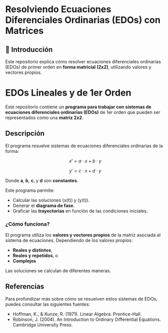 # Resolviendo Ecuaciones Diferenciales Ordinarias (EDOs) con Matrices

## 📌 Introducción
Este repositorio explica cómo resolver ecuaciones diferenciales ordinarias (EDOs) de primer orden en **forma matricial (2x2)**, utilizando valores y vectores propios.

# EDOs Lineales y de 1er Orden

Este repositorio contiene un **programa para trabajar con sistemas de ecuaciones diferenciales ordinarias (EDOs)** de 1er orden que pueden ser representados como una **matriz 2x2**.

## Descripción

El programa resuelve sistemas de ecuaciones diferenciales ordinarias de la forma:

$$
x' = a \cdot x + b \cdot y
$$

$$
y' = c \cdot x + d \cdot y
$$

Donde **a**, **b**, **c**, y **d** son **constantes**.

Este programa permite:
- Calcular las soluciones \(x(t)\) y \(y(t)\).
- Generar el **diagrama de fase**.
- Graficar las **trayectorias** en función de las condiciones iniciales.

### ¿Cómo funciona?

El programa utiliza los **valores y vectores propios** de la matriz asociada al sistema de ecuaciones. Dependiendo de los valores propios:
- **Reales y distintos**,
- **Reales y repetidos**, o
- **Complejos**

Las soluciones se calculan de diferentes maneras.

## Referencias

Para profundizar más sobre cómo se resuelven estos sistemas de EDOs, puedes consultar las siguientes fuentes:
- Hoffman, K., & Kunze, R. (1971). Linear Algebra. Prentice-Hall.
- Robinson, J. (2004). An Introduction to Ordinary Differential Equations. Cambridge University Press.











